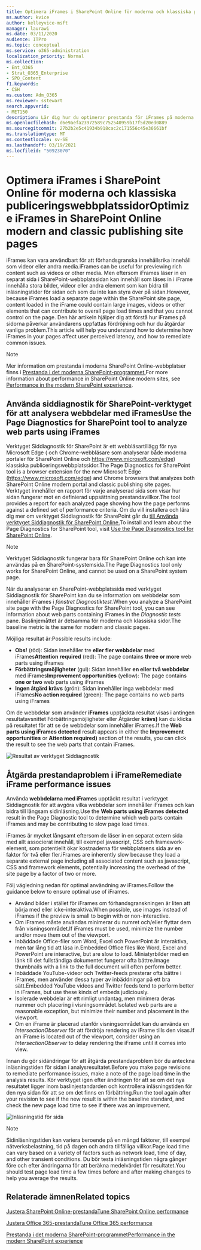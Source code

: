 ```yaml
---
title: Optimera iFrames i SharePoint Online för moderna och klassiska publiceringswebbplatssidor
ms.author: kvice
author: kelleyvice-msft
manager: laurawi
ms.date: 03/11/2020
audience: ITPro
ms.topic: conceptual
ms.service: o365-administration
localization_priority: Normal
ms.collection:
- Ent_O365
- Strat_O365_Enterprise
- SPO_Content
f1.keywords:
- CSH
ms.custom: Adm_O365
ms.reviewer: sstewart
search.appverid:
- MET150
description: Lär dig hur du optimerar prestanda för iFrames på moderna och klassiska publiceringswebbplatssidor i SharePoint Online.
ms.openlocfilehash: d6e9aefa23972589c752540959b17f5d20ed0889
ms.sourcegitcommit: 27b2b2e5c41934b918cac2c171556c45e36661bf
ms.translationtype: MT
ms.contentlocale: sv-SE
ms.lasthandoff: 03/19/2021
ms.locfileid: "50923070"
---
```

# <a name="optimize-iframes-in-sharepoint-online-modern-and-classic-publishing-site-pages"></a><span data-ttu-id="b911f-103">Optimera iFrames i SharePoint Online för moderna och klassiska publiceringswebbplatssidor</span><span class="sxs-lookup"><span data-stu-id="b911f-103">Optimize iFrames in SharePoint Online modern and classic publishing site pages</span></span>

<span data-ttu-id="b911f-104">iFrames kan vara användbart för att förhandsgranska innehållsrika innehåll som videor eller andra media.</span><span class="sxs-lookup"><span data-stu-id="b911f-104">iFrames can be useful for previewing rich content such as videos or other media.</span></span> <span data-ttu-id="b911f-105">Men eftersom iFrames läser in en separat sida i SharePoint-webbplatssidan kan innehåll som läses in i iFrame innehålla stora bilder, videor eller andra element som kan bidra till inläsningstider för sidan och som du inte kan styra över på sidan.</span><span class="sxs-lookup"><span data-stu-id="b911f-105">However, because iFrames load a separate page within the SharePoint site page, content loaded in the iFrame could contain large images, videos or other elements that can contribute to overall page load times and that you cannot control on the page.</span></span> <span data-ttu-id="b911f-106">Den här artikeln hjälper dig att förstå hur iFrames på sidorna påverkar användarens uppfattas fördröjning och hur du åtgärdar vanliga problem.</span><span class="sxs-lookup"><span data-stu-id="b911f-106">This article will help you understand how to determine how iFrames in your pages affect user perceived latency, and how to remediate common issues.</span></span>

>[!NOTE]
><span data-ttu-id="b911f-107">Mer information om prestanda i moderna SharePoint Online-webbplatser finns i [Prestanda i det moderna SharePoint-programmet.](/sharepoint/modern-experience-performance)</span><span class="sxs-lookup"><span data-stu-id="b911f-107">For more information about performance in SharePoint Online modern sites, see [Performance in the modern SharePoint experience](/sharepoint/modern-experience-performance).</span></span>

## <a name="use-the-page-diagnostics-for-sharepoint-tool-to-analyze-web-parts-using-iframes"></a><span data-ttu-id="b911f-108">Använda siddiagnostik för SharePoint-verktyget för att analysera webbdelar med iFrames</span><span class="sxs-lookup"><span data-stu-id="b911f-108">Use the Page Diagnostics for SharePoint tool to analyze web parts using iFrames</span></span>

<span data-ttu-id="b911f-109">Verktyget Siddiagnostik för SharePoint är ett webbläsartillägg för nya Microsoft Edge ( och Chrome-webbläsare som analyserar både moderna portaler för SharePoint Online och https://www.microsoft.com/edge) klassiska publiceringswebbplatssidor.</span><span class="sxs-lookup"><span data-stu-id="b911f-109">The Page Diagnostics for SharePoint tool is a browser extension for the new Microsoft Edge (https://www.microsoft.com/edge) and Chrome browsers that analyzes both SharePoint Online modern portal and classic publishing site pages.</span></span> <span data-ttu-id="b911f-110">Verktyget innehåller en rapport för varje analyserad sida som visar hur sidan fungerar mot en definierad uppsättning prestandavillkor.</span><span class="sxs-lookup"><span data-stu-id="b911f-110">The tool provides a report for each analyzed page showing how the page performs against a defined set of performance criteria.</span></span> <span data-ttu-id="b911f-111">Om du vill installera och lära dig mer om verktyget Siddiagnostik för SharePoint går du [till Använda verktyget Siddiagnostik för SharePoint Online.](page-diagnostics-for-spo.md)</span><span class="sxs-lookup"><span data-stu-id="b911f-111">To install and learn about the Page Diagnostics for SharePoint tool, visit [Use the Page Diagnostics tool for SharePoint Online](page-diagnostics-for-spo.md).</span></span>

>[!NOTE]
><span data-ttu-id="b911f-112">Verktyget Siddiagnostik fungerar bara för SharePoint Online och kan inte användas på en SharePoint-systemsida.</span><span class="sxs-lookup"><span data-stu-id="b911f-112">The Page Diagnostics tool only works for SharePoint Online, and cannot be used on a SharePoint system page.</span></span>

<span data-ttu-id="b911f-113">När du analyserar en SharePoint-webbplatssida med verktyget Siddiagnostik för SharePoint kan du se information om webbdelar som innehåller iFrames i _fönstret Diagnostiktest._</span><span class="sxs-lookup"><span data-stu-id="b911f-113">When you analyze a SharePoint site page with the Page Diagnostics for SharePoint tool, you can see information about web parts containing iFrames in the _Diagnostic tests_ pane.</span></span> <span data-ttu-id="b911f-114">Baslinjemåttet är detsamma för moderna och klassiska sidor.</span><span class="sxs-lookup"><span data-stu-id="b911f-114">The baseline metric is the same for modern and classic pages.</span></span>

<span data-ttu-id="b911f-115">Möjliga resultat är:</span><span class="sxs-lookup"><span data-stu-id="b911f-115">Possible results include:</span></span>

- <span data-ttu-id="b911f-116">**Obs!** (röd): Sidan innehåller tre **eller fler webbdelar** med iFrames</span><span class="sxs-lookup"><span data-stu-id="b911f-116">**Attention required** (red): The page contains **three or more** web parts using iFrames</span></span>
- <span data-ttu-id="b911f-117">**Förbättringsmöjligheter** (gul): Sidan innehåller **en eller två webbdelar** med iFrames</span><span class="sxs-lookup"><span data-stu-id="b911f-117">**Improvement opportunities** (yellow): The page contains **one or two** web parts using iFrames</span></span>
- <span data-ttu-id="b911f-118">**Ingen åtgärd krävs** (grön): Sidan innehåller inga webbdelar med iFrames</span><span class="sxs-lookup"><span data-stu-id="b911f-118">**No action required** (green): The page contains no web parts using iFrames</span></span>

<span data-ttu-id="b911f-119">Om de webbdelar som använder **iFrames**  upptäckta resultat visas i antingen resultatavsnittet Förbättringsmöjligheter eller Åtgärder **krävs)** kan du klicka på resultatet för att se de webbdelar som innehåller iFrames.</span><span class="sxs-lookup"><span data-stu-id="b911f-119">If the **Web parts using iFrames detected** result appears in either the **Improvement opportunities** or **Attention required)** section of the results, you can click the result to see the web parts that contain iFrames.</span></span>

![Resultat av verktyget Siddiagnostik](../media/modern-portal-optimization/pagediag-iframe-yellow.png)

## <a name="remediate-iframe-performance-issues"></a><span data-ttu-id="b911f-121">Åtgärda prestandaproblem i iFrame</span><span class="sxs-lookup"><span data-stu-id="b911f-121">Remediate iFrame performance issues</span></span>

<span data-ttu-id="b911f-122">Använda **webbdelarna med iFrames** upptäckt resultat i verktyget Siddiagnostik för att avgöra vilka webbdelar som innehåller iFrames och kan bidra till långsam sidinläsning.</span><span class="sxs-lookup"><span data-stu-id="b911f-122">Use the **Web parts using iFrames detected** result in the Page Diagnostic tool to determine which web parts contain iFrames and may be contributing to slow page load times.</span></span>

<span data-ttu-id="b911f-123">iFrames är mycket långsamt eftersom de läser in en separat extern sida med allt associerat innehåll, till exempel javascript, CSS och framework-element, som potentiellt ökar kostnaderna för webbplatsens sida av en faktor för två eller fler.</span><span class="sxs-lookup"><span data-stu-id="b911f-123">iFrames are inherently slow because they load a separate external page including all associated content such as javascript, CSS and framework elements, potentially increasing the overhead of the site page by a factor of two or more.</span></span>

<span data-ttu-id="b911f-124">Följ vägledning nedan för optimal användning av iFrames.</span><span class="sxs-lookup"><span data-stu-id="b911f-124">Follow the guidance below to ensure optimal use of iFrames.</span></span>

- <span data-ttu-id="b911f-125">Använd bilder i stället för iFrames om förhandsgranskningen är liten att börja med eller icke-interaktiva.</span><span class="sxs-lookup"><span data-stu-id="b911f-125">When possible, use images instead of iFrames if the preview is small to begin with or non-interactive.</span></span>
- <span data-ttu-id="b911f-126">Om iFrames måste användas minimerar du numret och/eller flyttar dem från visningsområdet.</span><span class="sxs-lookup"><span data-stu-id="b911f-126">If iFrames must be used, minimize the number and/or move them out of the viewport.</span></span>
- <span data-ttu-id="b911f-127">Inbäddade Office-filer som Word, Excel och PowerPoint är interaktiva, men tar lång tid att läsa in.</span><span class="sxs-lookup"><span data-stu-id="b911f-127">Embedded Office files like Word, Excel and PowerPoint are interactive, but are slow to load.</span></span> <span data-ttu-id="b911f-128">Miniatyrbilder med en länk till det fullständiga dokumentet fungerar ofta bättre.</span><span class="sxs-lookup"><span data-stu-id="b911f-128">Image thumbnails with a link to the full document will often perform better.</span></span>
- <span data-ttu-id="b911f-129">Inbäddade YouTube-videor och Twitter-feeds presterar ofta bättre i iFrames, men använder dessa typer av inbäddningar på ett bra sätt.</span><span class="sxs-lookup"><span data-stu-id="b911f-129">Embedded YouTube videos and Twitter feeds tend to perform better in iFrames, but use these kinds of embeds judiciously.</span></span>
- <span data-ttu-id="b911f-130">Isolerade webbdelar är ett rimligt undantag, men minimera deras nummer och placering i visningsområdet.</span><span class="sxs-lookup"><span data-stu-id="b911f-130">Isolated web parts are a reasonable exception, but minimize their number and placement in the viewport.</span></span>
- <span data-ttu-id="b911f-131">Om en iFrame är placerad utanför visningsområdet kan du använda en _IntersectionObserver_ för att fördröja rendering av iFrame tills den visas.</span><span class="sxs-lookup"><span data-stu-id="b911f-131">If an iFrame is located out of the viewport, consider using an _IntersectionObserver_ to delay rendering the iFrame until it comes into view.</span></span>

<span data-ttu-id="b911f-132">Innan du gör sidändringar för att åtgärda prestandaproblem bör du anteckna inläsningstiden för sidan i analysresultatet.</span><span class="sxs-lookup"><span data-stu-id="b911f-132">Before you make page revisions to remediate performance issues, make a note of the page load time in the analysis results.</span></span> <span data-ttu-id="b911f-133">Kör verktyget igen efter ändringen för att se om det nya resultatet ligger inom baslinjestandarden och kontrollera inläsningstiden för den nya sidan för att se om det finns en förbättring.</span><span class="sxs-lookup"><span data-stu-id="b911f-133">Run the tool again after your revision to see if the new result is within the baseline standard, and check the new page load time to see if there was an improvement.</span></span>

![Inläsningstid för sida](../media/modern-portal-optimization/pagediag-page-load-time.png)

>[!NOTE]
><span data-ttu-id="b911f-135">Sidinläsningstiden kan variera beroende på en mängd faktorer, till exempel nätverksbelastning, tid på dagen och andra tillfälliga villkor.</span><span class="sxs-lookup"><span data-stu-id="b911f-135">Page load time can vary based on a variety of factors such as network load, time of day, and other transient conditions.</span></span> <span data-ttu-id="b911f-136">Du bör testa inläsningstiden några gånger före och efter ändringarna för att beräkna medelvärdet för resultatet.</span><span class="sxs-lookup"><span data-stu-id="b911f-136">You should test page load time a few times before and after making changes to help you average the results.</span></span>

## <a name="related-topics"></a><span data-ttu-id="b911f-137">Relaterade ämnen</span><span class="sxs-lookup"><span data-stu-id="b911f-137">Related topics</span></span>

[<span data-ttu-id="b911f-138">Justera SharePoint Online-prestanda</span><span class="sxs-lookup"><span data-stu-id="b911f-138">Tune SharePoint Online performance</span></span>](tune-sharepoint-online-performance.md)

[<span data-ttu-id="b911f-139">Justera Office 365-prestanda</span><span class="sxs-lookup"><span data-stu-id="b911f-139">Tune Office 365 performance</span></span>](tune-microsoft-365-performance.md)

[<span data-ttu-id="b911f-140">Prestanda i det moderna SharePoint-programmet</span><span class="sxs-lookup"><span data-stu-id="b911f-140">Performance in the modern SharePoint experience</span></span>](/sharepoint/modern-experience-performance)